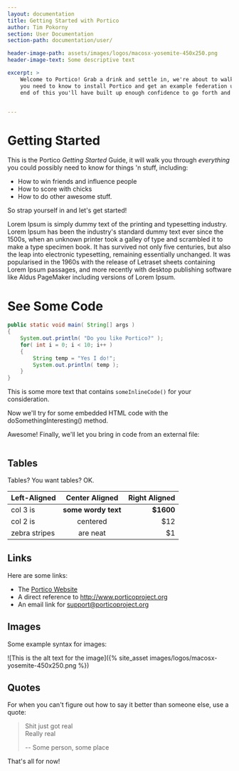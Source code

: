 ```yaml
---
layout: documentation
title: Getting Started with Portico
author: Tim Pokorny
section: User Documentation
section-path: documentation/user/

header-image-path: assets/images/logos/macosx-yosemite-450x250.png
header-image-text: Some descriptive text

excerpt: > 
    Welcome to Portico! Grab a drink and settle in, we're about to walk you through everything
    you need to know to install Portico and get an example federation up and running. By the
    end of this you'll have built up enough confidence to go forth and break many things!


---
```


Getting Started
===============

This is the Portico _Getting Started_ Guide, it will walk you through *everything* you could
possibly need to know for things 'n stuff, including:

  * How to win friends and influence people
  * How to score with chicks
  * How to do other awesome stuff.

So strap yourself in and let's get started!

Lorem Ipsum is simply dummy text of the printing and typesetting industry. Lorem Ipsum has been the industry's standard dummy text ever since the 1500s, when an unknown printer took a galley of type and scrambled it to make a type specimen book. It has survived not only five centuries, but also the leap into electronic typesetting, remaining essentially unchanged. It was popularised in the 1960s with the release of Letraset sheets containing Lorem Ipsum passages, and more recently with desktop publishing software like Aldus PageMaker including versions of Lorem Ipsum.

See Some Code
=============

```java
public static void main( String[] args )
{
	System.out.println( "Do you like Portico?" );
	for( int i = 0; i < 10; i++ )
	{
		String temp = "Yes I do!";
		System.out.println( temp );
	}
}
```

This is some more text that contains `someInlineCode()` for your consideration.

Now we'll try for some embedded HTML code with the <span class="code">doSomethingInteresting()</span> method.

Awesome! Finally, we'll let you bring in code from an external file:

<!-- Bring in some code from an external file -->
<pre data-src="myfile.js" class="language-java"></pre>


Tables
------
Tables? You want tables? OK.

| Left-Aligned     |   Center Aligned    |    Right Aligned |
| :--------------- |:-------------------:| ----------------:|
| col 3 is         | **some wordy text**     |           **$1600**  |
| col 2 is         | centered            |             $12  |
| zebra stripes    | are neat            |              $1  |


Links
-----
Here are some links: 

  * The [Portico Website](http://www.porticoproject.org)
  * A direct reference to <http://www.porticoproject.org>
  * An email link for <support@porticoproject.org>


Images
------
Some example syntax for images:

![This is the alt text for the image]({% site_asset images/logos/macosx-yosemite-450x250.png %})

Quotes
------
For when you can't figure out how to say it better than someone else, use a quote:

 > Shit just got real<br/>
 > Really real
 >
 >  -- Some person, some place


That's all for now!
